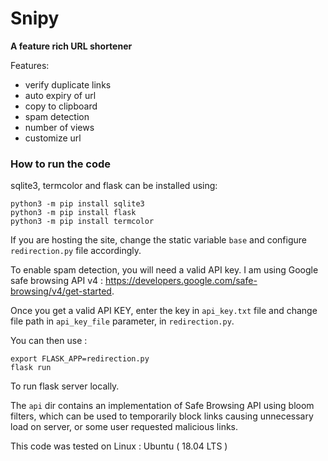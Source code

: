 # Snipy
**A feature rich URL shortener**

Features:
* verify duplicate links
* auto expiry of url
* copy to clipboard
* spam detection
* number of views
* customize url

### How to run the code
sqlite3, termcolor and flask can be installed using:
```
python3 -m pip install sqlite3
python3 -m pip install flask
python3 -m pip install termcolor
```

If you are hosting the site, change the static variable `base` and configure `redirection.py` file accordingly.

To enable spam detection, you will need a valid API key.
I am using Google safe browsing API v4 : https://developers.google.com/safe-browsing/v4/get-started.

Once you get a valid API KEY, enter the key in `api_key.txt` file and change file path in `api_key_file` parameter, in `redirection.py`.

You can then use :
```
export FLASK_APP=redirection.py
flask run
```
To run flask server locally.

The `api` dir contains an implementation of Safe Browsing API using bloom filters, which can be used to temporarily block links causing unnecessary load on server, or some user requested malicious links.

This code was tested on Linux : Ubuntu ( 18.04 LTS ) 
